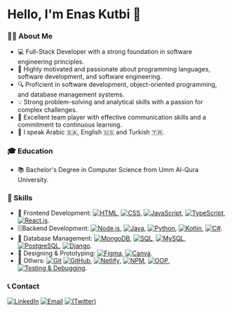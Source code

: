 # Hello, I'm Enas Kutbi 👋
### 👩‍💻 About Me
- 💻 Full-Stack Developer with a strong foundation in software engineering principles.
- 🌟 Highly motivated and passionate about programming languages, software development, and software engineering.
- 🔍 Proficient in software development, object-oriented programming, and database management systems.
- 💡 Strong problem-solving and analytical skills with a passion for complex challenges.
- 🤝 Excellent team player with effective communication skills and a commitment to continuous learning.
- 💬 I speak Arabic 🇸🇦, English 🇺🇸 and Turkish 🇹🇷.
### 🎓 Education 
- 📚 Bachelor's Degree in Computer Science from Umm Al-Qura University.
### 🦾 Skills
- 🚀 Frontend Development: [![HTML](https://img.shields.io/badge/-HTML-orange?style=flat&logo=html5&logoColor=white)](), [![CSS](https://img.shields.io/badge/-CSS-blue?style=flat&logo=css3&logoColor=white)](), [![JavaScript](https://img.shields.io/badge/-JavaScript-yellow?style=flat&logo=javascript&logoColor=white)](), [![TypeScript](https://img.shields.io/badge/-TypeScript-blue?style=flat&logo=typescript&logoColor=white)](), [![React.js](https://img.shields.io/badge/-React.js-blue?style=flat&logo=react&logoColor=white)]().
- 🗄️Backend Development: [![Node.js](https://img.shields.io/badge/-Node.js-green?style=flat&logo=node.js&logoColor=white)](), [![Java](https://img.shields.io/badge/-Java-red?style=flat&logo=Java&logoColor=white)](), [![Python](https://img.shields.io/badge/-Python-yellow?style=flat&logo=python&logoColor=white)](), [![Kotlin](https://img.shields.io/badge/-Kotlin-orange?style=flat&logo=kotlin&logoColor=white)](), [![C#](https://img.shields.io/badge/-C%23-purple?style=flat&logo=csharp&logoColor=white)]().
- 📁 Database Management: [![MongoDB](https://img.shields.io/badge/-MongoDB-006400?style=flat&logo=mongodb&logoColor=white)](), [![SQL](https://img.shields.io/badge/-SQL-blue?style=flat&logo=sql&logoColor=white)](), [![MySQL](https://img.shields.io/badge/-MySQL-blue?style=flat&logo=mysql&logoColor=white)](), [![PostgreSQL](https://img.shields.io/badge/-PostgreSQL-blue?style=flat&logo=postgresql&logoColor=white)](), [![Django](https://img.shields.io/badge/-Django-006400?style=flat&logo=django&logoColor=white)]().
- 🎨 Designing & Prototyping: [![Figma](https://img.shields.io/badge/-Figma-purple?style=flat&logo=figma&logoColor=white)](), [![Canva](https://img.shields.io/badge/-Canva-9932CC?style=flat&logo=canva&logoColor=white)]().
- 🔧 Others: [![Git](https://img.shields.io/badge/-Git-red?style=flat&logo=git&logoColor=white)]() [![GitHub](https://img.shields.io/badge/-GitHub-black?style=flat&logo=github&logoColor=white)](), [![Netlify](https://img.shields.io/badge/-Netlify-00FFFF?style=flat&logo=netlify&logoColor=white)](), [![NPM](https://img.shields.io/badge/-NPM-red?style=flat&logo=npm&logoColor=white)](), [![OOP](https://img.shields.io/badge/-OOP-blue?style=flat)](), [![Testing & Debugging](https://img.shields.io/badge/-Testing%20%26%20Debugging-green?style=flat)]().

### 📞 Contact
[![LinkedIn](https://img.shields.io/badge/-LinkedIn-blue?style=flat&logo=linkedin&logoColor=white)](https://www.linkedin.com/in/enas-ashraf-kutbi)
[![Email](https://img.shields.io/badge/-Email-red?style=flat&logo=gmail&logoColor=white)](mailto:enaskutbi@gmail.com)
[![(Twitter)](https://img.shields.io/badge/-(Twitter)-black?style=flat&logo=X&logoColor=white)](https://x.com/EnasKutbi)
